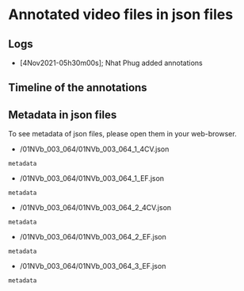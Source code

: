 # Annotated video files in json files

## Logs
* [4Nov2021-05h30m00s]; Nhat Phug added annotations 

## Timeline of the annotations
## Metadata in json files
To see metadata of json files, please open them in your web-browser.

* /01NVb_003_064/01NVb_003_064_1_4CV.json
```
metadata	
```

* /01NVb_003_064/01NVb_003_064_1_EF.json
```
metadata	

```

* /01NVb_003_064/01NVb_003_064_2_4CV.json
``` 
metadata	

```

* /01NVb_003_064/01NVb_003_064_2_EF.json

``` 
metadata	

```

* /01NVb_003_064/01NVb_003_064_3_EF.json

``` 
metadata	

```

